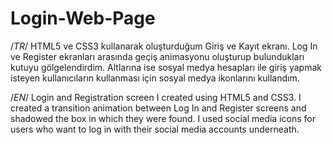 # Login-Web-Page


/*TR*/
HTML5 ve CSS3 kullanarak oluşturduğum Giriş ve Kayıt ekranı. 
Log In ve Register ekranları arasında geçiş animasyonu oluşturup bulundukları kutuyu gölgelendirdim.
Altlarına ise sosyal medya hesapları ile giriş yapmak isteyen kullanıcıların kullanması için sosyal medya ikonlarını kullandım.

/*EN*/
Login and Registration screen I created using HTML5 and CSS3.
I created a transition animation between Log In and Register screens and shadowed the box in which they were found.
I used social media icons for users who want to log in with their social media accounts underneath.
